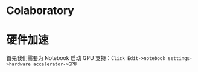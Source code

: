 # Colaboratory

# 硬件加速

首先我们需要为 Notebook 启动 GPU 支持：`Click Edit->notebook settings->hardware accelerator->GPU`
